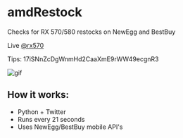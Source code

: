 # amdRestock
Checks for RX 570/580 restocks on NewEgg and BestBuy

Live [@rx570](https://twitter.com/rx570/)

Tips: 17iSNnZcDgWnmHd2CaaXmE9rWW49ecgnR3

![gif](/images/term.gif)

## How it works:
- Python + Twitter
- Runs every 21 seconds
- Uses NewEgg/BestBuy mobile API's
